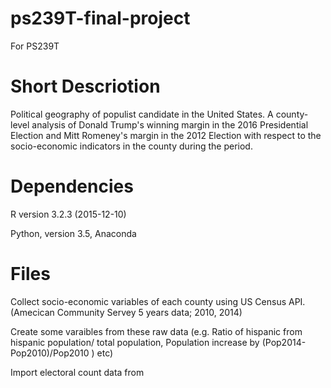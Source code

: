 # ps239T-final-project
For PS239T


# Short Descriotion

Political geography of populist candidate in the United States. A county-level analysis of Donald Trump's winning margin in the 2016 Presidential Election and Mitt Romeney's margin in the 2012 Election with respect to the socio-economic indicators in the county during the period. 

# Dependencies

R version 3.2.3 (2015-12-10) 

Python, version 3.5, Anaconda

# Files 



Collect socio-economic variables of each county using US Census API.
(Amecican Community Servey 5 years data; 2010, 2014)

Create some varaibles from these raw data
(e.g. Ratio of hispanic from hispanic population/ total population, Population increase by (Pop2014-Pop2010)/Pop2010 ) etc)

Import electoral count data from 


